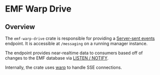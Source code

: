# EMF Warp Drive

## Overview

The `emf-warp-drive` crate is responsible for providing a [Server-sent events](https://developer.mozilla.org/en-US/docs/Web/API/Server-sent_events) endpoint. It is accessible at `/messaging` on a running manager instance.

The endpoint provides near-realtime data to consumers based off of changes to the EMF database via [LISTEN / NOTIFY](https://www.postgresql.org/docs/9.6/sql-notify.html).

Internally, the crate uses [warp](https://github.com/seanmonstar/warp) to handle SSE connections.
